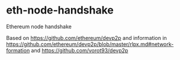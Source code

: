# eth-node-handshake
Ethereum node handshake

Based on https://github.com/ethereum/devp2p and information in https://github.com/ethereum/devp2p/blob/master/rlpx.md#network-formation and https://github.com/vorot93/devp2p
